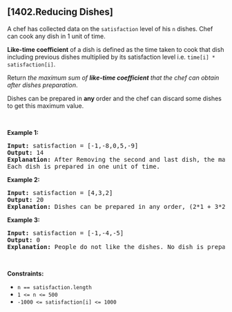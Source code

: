 ## [1402.Reducing Dishes]
<p>A chef has collected data on the <code>satisfaction</code> level of his <code>n</code> dishes. Chef can cook any dish in 1 unit of time.</p>

<p><strong>Like-time coefficient</strong> of a dish is defined as the time taken to cook that dish including previous dishes multiplied by its satisfaction level i.e. <code>time[i] * satisfaction[i]</code>.</p>

<p>Return <em>the maximum sum of <strong>like-time coefficient</strong> that the chef can obtain after dishes preparation</em>.</p>

<p>Dishes can be prepared in <strong>any </strong>order and the chef can discard some dishes to get this maximum value.</p>

<p>&nbsp;</p>
<p><strong class="example">Example 1:</strong></p>

<pre>
<strong>Input:</strong> satisfaction = [-1,-8,0,5,-9]
<strong>Output:</strong> 14
<strong>Explanation:</strong> After Removing the second and last dish, the maximum total <strong>like-time coefficient</strong> will be equal to (-1*1 + 0*2 + 5*3 = 14).
Each dish is prepared in one unit of time.</pre>

<p><strong class="example">Example 2:</strong></p>

<pre>
<strong>Input:</strong> satisfaction = [4,3,2]
<strong>Output:</strong> 20
<strong>Explanation:</strong> Dishes can be prepared in any order, (2*1 + 3*2 + 4*3 = 20)
</pre>

<p><strong class="example">Example 3:</strong></p>

<pre>
<strong>Input:</strong> satisfaction = [-1,-4,-5]
<strong>Output:</strong> 0
<strong>Explanation:</strong> People do not like the dishes. No dish is prepared.
</pre>

<p>&nbsp;</p>
<p><strong>Constraints:</strong></p>

<ul>
	<li><code>n == satisfaction.length</code></li>
	<li><code>1 &lt;= n &lt;= 500</code></li>
	<li><code>-1000 &lt;= satisfaction[i] &lt;= 1000</code></li>
</ul>
